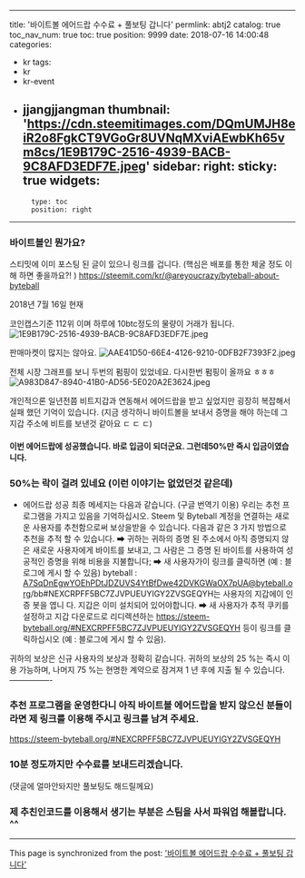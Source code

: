 
---
title: '바이트볼 에어드랍 수수료 + 풀보팅 갑니다'
permlink: abtj2
catalog: true
toc_nav_num: true
toc: true
position: 9999
date: 2018-07-16 14:00:48
categories:
- kr
tags:
- kr
- kr-event
- jjangjjangman
thumbnail: 'https://cdn.steemitimages.com/DQmUMJH8eiR2o8FgkCT9VGoGr8UVNqMXviAEwbKh65vm8cs/1E9B179C-2516-4939-BACB-9C8AFD3EDF7E.jpeg'
sidebar:
    right:
        sticky: true
widgets:
    -
        type: toc
        position: right
---


### 바이트볼인 뭔가요? 
스티밋에 이미 포스팅 된 글이 있으니 링크를 겁니다. 
(핵심은 배포를 통한 체굴 정도 이해 하면 좋을까요?! )
https://steemit.com/kr/@areyoucrazy/byteball-about-byteball

2018년 7월 16일 현재

코인캡스기준 112위 이며 하루에 10btc정도의 물량이 거래가 됩니다. 
![1E9B179C-2516-4939-BACB-9C8AFD3EDF7E.jpeg](https://cdn.steemitimages.com/DQmUMJH8eiR2o8FgkCT9VGoGr8UVNqMXviAEwbKh65vm8cs/1E9B179C-2516-4939-BACB-9C8AFD3EDF7E.jpeg)

판매마켓이 많지는 않아요. 
![AAE41D50-66E4-4126-9210-0DFB2F7393F2.jpeg](https://cdn.steemitimages.com/DQmSca8irhTGy4JMViiwvFUwCq2rAubASikaSTzVAbWpSD1/AAE41D50-66E4-4126-9210-0DFB2F7393F2.jpeg)

전체 시장 그래프를 보니 두번의 펌핑이 있었네요. 다시한번 펌핑이 올까요 ㅎㅎㅎ
![A983D847-8940-41B0-AD56-5E020A2E3624.jpeg](https://cdn.steemitimages.com/DQmcWYyXyXYXyRNdJBZFKHf17iZNdCWb2yqp1cs6c2cBry7/A983D847-8940-41B0-AD56-5E020A2E3624.jpeg)

개인적으론 일년전쯤 비트지갑과 연동해서 에어드랍을 받고 싶었지만 굉장히 복잡해서 실패 했던 기억이 있습니다. (지금 생각하니 바이트볼을 보내서 증명을 해야 하는데 그 지갑 주소에 비트를 보낸것 같아요 ㄷ ㄷ ㄷ) 

#### 이번 에어드랍에 성공했습니다. 바로 입금이 되더군요.  그런데50%만 즉시 입금이였습니다. 
### 50%는 락이 걸려 있네요  (이런 이야기는 없었던것 같은데)

- 에어드랍 성공 최종 메세지는 다음과 같습니다. (구글 번역기 이용) 
우리는 추천 프로그램을 가지고 있음을 기억하십시오. Steem 및 Byteball 계정을 연결하는 새로운 사용자를 추천함으로써 보상을받을 수 있습니다. 다음과 같은 3 가지 방법으로 추천을 추적 할 수 있습니다.
➡ 귀하는 귀하의 증명 된 주소에서 아직 증명되지 않은 새로운 사용자에게 바이트를 보내고, 그 사람은 그 증명 된 바이트를 사용하여 성공적인 증명을 위해 비용을 지불합니다;
➡ 새 사용자가이 링크를 클릭하면 (예 : 블로그에 게시 할 수 있음) byteball : A7SqDnEgwYOEhPDtJDZUVS4YtBfDwe42DVKGWaOX7pUA@byteball.org/bb#NEXCRPFF5BC7ZJVPUEUYIGY2ZVSGEQYH는 사용자의 지갑에이 인증 봇을 엽니 다. 지갑은 이미 설치되어 있어야합니다.
➡ 새 사용자가 추적 쿠키를 설정하고 지갑 다운로드로 리디렉션하는 https://steem-byteball.org/#NEXCRPFF5BC7ZJVPUEUYIGY2ZVSGEQYH 등이 링크를 클릭하십시오 (예 : 블로그에 게시 할 수 있음).

귀하의 보상은 신규 사용자의 보상과 정확히 같습니다. 귀하의 보상의 25 %는 즉시 이용 가능하며, 나머지 75 %는 현명한 계약으로 잠겨져 1 년 후에 지출 될 수 있습니다.
—————-
### 추천 프로그램을 운영한다니 아직 바이트볼 에어드랍을 받지 않으신 분들이라면 제 링크를 이용해 주시고 링크를 남겨 주세요.  
 https://steem-byteball.org/#NEXCRPFF5BC7ZJVPUEUYIGY2ZVSGEQYH 

### 10분 정도까지만 수수료를 보내드리겠습니다.  
(댓글에 얼마안돠지만 풀보팅도 해드릴께요)
### 제 추친인코드를 이용해서 생기는 부분은 스팀을 사서 파워업 해볼랍니다. ^^

- - -

This page is synchronized from the post: ['바이트볼 에어드랍 수수료 + 풀보팅 갑니다'](https://steemit.com/@kingbit/abtj2)

